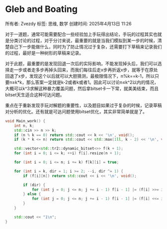 # Gleb and Boating

所有者: Zvezdy
标签: 思维, 数学
创建时间: 2025年4月13日 11:26

对于一道题，通常可能需要配合一些经验加上手玩得出结论，手玩的过程其实也就是分类讨论的过程，对于分讨来说，最重要的就是当我们模拟到某一步的时候，清楚自己下一步能做什么，同时为了防止情况过于复杂，还需要打下草稿来记录我们的过程，最好是一种树形的草稿来记录。

对于此题，最重要的是发现回退一次后的实际影响，不能发现掉头后，我们可以选择走一步或者走多步再掉头回来，而我们每往后走x步再折返x步，就等于在原处回退了x步，发现这个以后就可以大胆猜测，最极限情况下，n%k==k-1，所以只要n≥k*k，那么答案一定就是k-2或者k或者1。因此可以讨论n≤k^2以内的情况，大概可以k^3求解这种暴力覆盖问题，然后拿bitset卡一下常，就美美结束，而且bitset天生适合这种可达问题。

重点在于重新发现手玩对解题的重要性，以及题目如果过于复杂的时候，记录草稿对分析的优化。还有就是可达问题使用bitset优化，其实非常简单就是了。

```cpp
void Main_work() {
    int n, k;
    std::cin >> n >> k;
    if (n % k == 0) return std::cout << k << '\n', void();
    if (k * k <= n) return std::cout << std::max(1ll, k - 2) << '\n', void();

    std::vector<std::tr2::dynamic_bitset<>> f(k + 1);
    for (int i = 0; i <= k; ++i) f[i].resize(n + 1);

    for (int i = 0; i <= n; i += k) f[k][i] = true;

    for (int i = k, dir = 1; i >= 2; --i, dir ^= 1) {
        if (f[i][n]) return std::cout << i << '\n', void();

        if (dir) {
            for (int j = 0; j <= n; j += i - 1) f[i - 1] |= (f[i] >>= i - 1);
        } else {
            for (int j = 0; j <= n; j += i - 1) f[i - 1] |= (f[i] <<= i - 1);
        }
    }

    std::cout << "1\n";
}
```